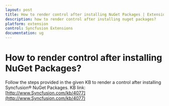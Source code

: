 ```yaml
---
layout: post
title: How to render control after installing NuGet Packages | Extension | Syncfusion
description: how to render control after installing nuget packages?
platform: extension
control: Syncfusion Extensions
documentation: ug
---
```


# How to render control after installing NuGet Packages?

Follow the steps provided in the given KB to render a control after installing Syncfusion® NuGet Packages. KB link: [http://www.Syncfusion.com/kb/4077](http://www.Syncfusion.com/kb/4077)

